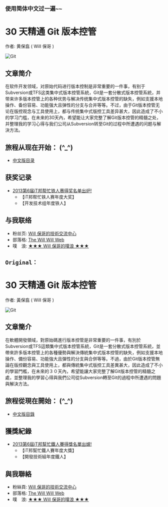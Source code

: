 `使用简体中文过一遍~~`
------
30 天精通 Git 版本控管
====================

作者: 黄保翕 ( Will 保哥 )

![Git](./figures/README/01.png)

文章简介
------------

在软件开发领域，对原始代码进行版本控制是非常重要的一件事，有别于Subversion或TFS这类集中式版本控管系統，Git是一套分散式版本控管系統，并带来许多版本控管上的各种优势与解决传统集中式版本控管的缺失，例如支援本地操作、备份容易、功能强大且弹性的分支与合并等等。不过，由于Git版本控管无论在版控观念与工具使用上，都与传统集中式版控工具差异甚大，因此造成了不小的学习门槛，在未来的30天內，希望能让大家完整了解Git版本控管的精髓之处，并整理我的学习心得与我们公司从Subversion转至Git的过程中所遭遇的问题与解決方法。

旅程从现在开始： (^_^)
--------------------------

* [中文版目录](zh-tw/README.md)

获奖记录
----------

* [2013第6届iT邦帮忙铁人赛得奖名单出炉!](http://ithelp.ithome.com.tw/articles/10142953)
	* 【iT邦帮忙铁人赛年度大奖】
	* 【开发技术组年度铁人】

与我联络
---------

* 粉丝页: [Will 保哥的技術交流中心](https://www.facebook.com/will.fans)
* 部落格: [The Will Will Web](http://blog.miniasp.com/)
* 噗　浪: [★★★ Will 保哥的噗浪 ★★★](http://www.plurk.com/willh/invite)


`Original：`
------
30 天精通 Git 版本控管
====================

作者: 黃保翕 ( Will 保哥 )

![Git](./figures/README/01.png)

文章簡介
------------

在軟體開發領域，對原始碼進行版本控管是非常重要的一件事，有別於Subversion或TFS這類集中式版本控管系統，Git是一套分散式版本控管系統，並帶來許多版本控管上的各種優勢與解決傳統集中式版本控管的缺失，例如支援本地操作、備份容易、功能強大且彈性的分支與合併等等。不過，由於Git版本控管無論在版控觀念與工具使用上，都與傳統集中式版控工具差異甚大，因此造成了不小的學習門檻，在未來的３０天內，希望能讓大家完整了解Git版本控管的精髓之處，並整理我的學習心得與我們公司從Subversion轉至Git的過程中所遭遇的問題與解決方法。

旅程從現在開始： (^_^)
--------------------------

* [中文版目錄](zh-tw/README.md)

獲獎紀錄
----------

* [2013第6屆iT邦幫忙鐵人賽得獎名單出爐!](http://ithelp.ithome.com.tw/articles/10142953)
	* 【iT邦幫忙鐵人賽年度大獎】
	* 【開發技術組年度鐵人】

與我聯絡
---------

* 粉絲頁: [Will 保哥的技術交流中心](https://www.facebook.com/will.fans)
* 部落格: [The Will Will Web](http://blog.miniasp.com/)
* 噗　浪: [★★★ Will 保哥的噗浪 ★★★](http://www.plurk.com/willh/invite)
